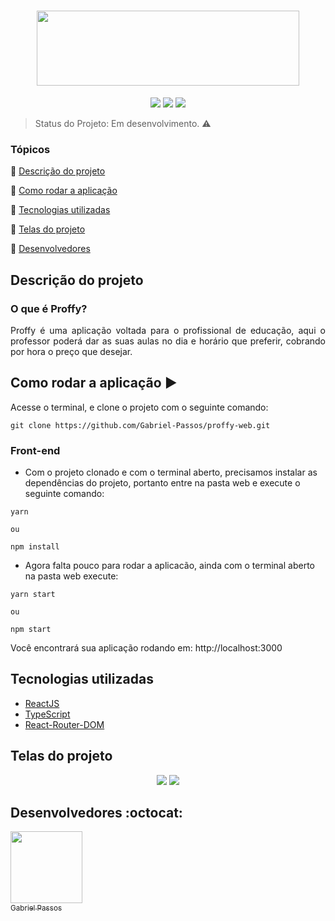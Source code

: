 <h1 align="center" >
  <img height="120px" width="420px" src="https://user-images.githubusercontent.com/43184223/89253591-6e266280-d5f3-11ea-9519-46582c8032d7.png">
</h1>

<p align="center">
  <a href="https://reactjs.org/"><img src="https://img.shields.io/static/v1?label=React&message=16.13.1&color=blue&style=flat"/><a/>
  <a href="https://www.typescriptlang.org/"><img src="https://img.shields.io/static/v1?label=TypeScript&message=3.7.2&color=blue&style=flat"/></a>
  <a href="https://reactrouter.com/"><img src="https://img.shields.io/static/v1?label=React-Router-Dom&message=5.2.0&color=blue&style=flat"/><a/>
</p>
  
> Status do Projeto: Em desenvolvimento. :warning:

### Tópicos 

:small_blue_diamond: [Descrição do projeto](#descrição-do-projeto)

:small_blue_diamond: [Como rodar a aplicação](#como-rodar-a-aplicação-arrow_forward)

:small_blue_diamond: [Tecnologias utilizadas](#tecnologias-utilizadas)

:small_blue_diamond: [Telas do projeto](#telas-do-projeto)

:small_blue_diamond: [Desenvolvedores](#desenvolvedores-octocat)

## Descrição do projeto

### O que é Proffy?

<p align="justify">
  Proffy é uma aplicação voltada para o profissional de educação, aqui o professor poderá dar as suas aulas no dia e horário que preferir, cobrando por hora o preço que desejar.
</p>

## Como rodar a aplicação :arrow_forward:

Acesse o terminal, e clone o projeto com o seguinte comando: 

```
git clone https://github.com/Gabriel-Passos/proffy-web.git
```

### Front-end

- Com o projeto clonado e com o terminal aberto, precisamos instalar as dependências do projeto, portanto entre na pasta web e execute o seguinte comando:

```
yarn 

ou 

npm install
```

- Agora falta pouco para rodar a aplicacão, ainda com o terminal aberto na pasta web execute: 

```
yarn start

ou

npm start
```

Você encontrará sua aplicação rodando em: http://localhost:3000

## Tecnologias utilizadas

- [ReactJS](https://reactjs.org/docs/)
- [TypeScript](https://www.typescriptlang.org/docs/home.html)
- [React-Router-DOM](https://reacttraining.com/react-router/web/guides/quick-start)

## Telas do projeto 

<p align="center"> 
  <img src="https://user-images.githubusercontent.com/43184223/89250169-89d93b00-d5ea-11ea-9139-c856d4539fae.png">
  <img src="https://user-images.githubusercontent.com/43184223/89250200-978ec080-d5ea-11ea-964b-dcf881134d21.png">
</p>

## Desenvolvedores :octocat:

[<img src="https://avatars3.githubusercontent.com/u/43184223?s=460&u=50810abc34900ea6134a9bd0b8a04e2c8640ddc4&v=4" width=115><br><sub>Gabriel Passos</sub>](https://github.com/Gabriel-Passos)
